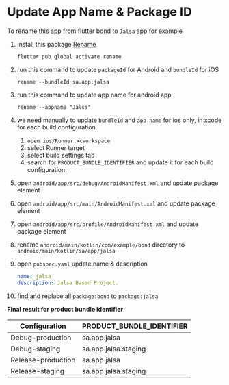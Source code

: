 # Update App Name & Package ID

To rename this app from flutter bond to `Jalsa` app for example

 1. install this package  [Rename](https://pub.dev/packages/rename)

	```
	flutter pub global activate rename
	```

 2. run this command to update `packageId` for  Android and `bundleId` for iOS

	```
	rename --bundleId sa.app.jalsa
	```

 3. run this command to update app name for android app

	```
	rename --appname "Jalsa"
	```

 4.  we need manually to update `bundleId` and `app name` for ios only, in xcode for each build configuration.
	   1. `open ios/Runner.xcworkspace`
	   2. select Runner target
	   3. select build settings tab
	   4. search for `PRODUCT_BUNDLE_IDENTIFIER` and update it for each build configuration.

5. open `android/app/src/debug/AndroidManifest.xml` and update package element
6. open `android/app/src/main/AndroidManifest.xml` and update package element
7. open `android/app/src/profile/AndroidManifest.xml` and update package element
8. rename `android/main/kotlin/com/example/bond` directory  to `android/main/kotlin/sa/app/jalsa`
8. open `pubspec.yaml`  update name & description

	```yaml
	name: jalsa 
	description: Jalsa Based Project.
	```

9. find and replace all `package:bond` to `package:jalsa`
 

 **Final result for product bundle identifier**

|Configuration | PRODUCT_BUNDLE_IDENTIFIER |
|--|--|
| Debug-production | sa.app.jalsa |
| Debug-staging | sa.app.jalsa.staging |
|  Release-production | sa.app.jalsa |
|  Release-staging | sa.app.jalsa.staging |

